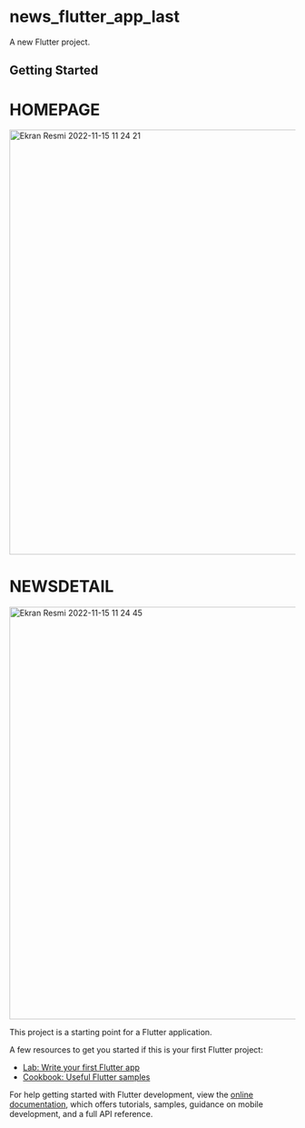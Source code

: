 # news_flutter_app_last

A new Flutter project.

## Getting Started

# HOMEPAGE

<img width="748" alt="Ekran Resmi 2022-11-15 11 24 21" src="https://user-images.githubusercontent.com/72785742/201868835-b153e14a-569b-4cb8-a8ba-aaf8edfd9e91.png">

# NEWSDETAIL


<img width="726" alt="Ekran Resmi 2022-11-15 11 24 45" src="https://user-images.githubusercontent.com/72785742/201868830-f92b630f-b389-48cf-ba2e-18b72c1cd8b9.png">


This project is a starting point for a Flutter application.

A few resources to get you started if this is your first Flutter project:

- [Lab: Write your first Flutter app](https://docs.flutter.dev/get-started/codelab)
- [Cookbook: Useful Flutter samples](https://docs.flutter.dev/cookbook)

For help getting started with Flutter development, view the
[online documentation](https://docs.flutter.dev/), which offers tutorials,
samples, guidance on mobile development, and a full API reference.
